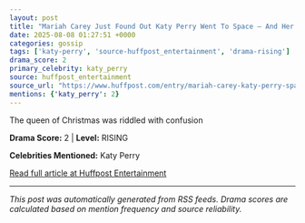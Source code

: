 ```yaml
---
layout: post
title: "Mariah Carey Just Found Out Katy Perry Went To Space — And Her Response Is Out Of This World"
date: 2025-08-08 01:27:51 +0000
categories: gossip
tags: ['katy-perry', 'source-huffpost_entertainment', 'drama-rising']
drama_score: 2
primary_celebrity: katy_perry
source: huffpost_entertainment
source_url: "https://www.huffpost.com/entry/mariah-carey-katy-perry-space_n_68950136e4b0fb7d5739067f"
mentions: {'katy_perry': 2}
---
```


The queen of Christmas was riddled with confusion

**Drama Score:** 2 | **Level:** RISING

**Celebrities Mentioned:** Katy Perry

[Read full article at Huffpost Entertainment](https://www.huffpost.com/entry/mariah-carey-katy-perry-space_n_68950136e4b0fb7d5739067f)

---
*This post was automatically generated from RSS feeds. Drama scores are calculated based on mention frequency and source reliability.*
